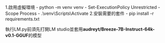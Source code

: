 1.啟用虛擬環境
    - python -m venv venv
    - Set-ExecutionPolicy Unrestricted -Scope Process 
    - .\venv\Scripts\Activate
2.安裝需要的套件
    - pip install -r requirements.txt

執行LM.py前須先打開LM studio並套用**audreyt/Breeze-7B-Instruct-64k-v0.1-GGUF**的模型
